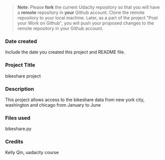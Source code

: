 >**Note**: Please **fork** the current Udacity repository so that you will have a **remote** repository in **your** Github account. Clone the remote repository to your local machine. Later, as a part of the project "Post your Work on Github", you will push your proposed changes to the remote repository in your Github account.

### Date created
Include the date you created this project and README file.

### Project Title
bikeshare project

### Description
This project allows access to the bikeshare data from new york city, washington and chicago from January to June

### Files used
bikeshare.py

### Credits
Kelly Qin, uadacity course

